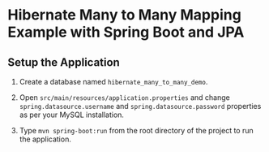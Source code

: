 # Hibernate Many to Many Mapping Example with Spring Boot and JPA

## Setup the Application

1. Create a database named `hibernate_many_to_many_demo`.

2. Open `src/main/resources/application.properties` and change `spring.datasource.username` and `spring.datasource.password` properties as per your MySQL installation.

3. Type `mvn spring-boot:run` from the root directory of the project to run the application.